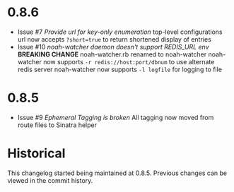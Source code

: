 # 0.8.6
- Issue #7 *Provide url for key-only enumeration*
    top-level configurations url now accepts `?short=true` to return shortened display of entries
- Issue #10 *noah-watcher daemon doesn't support REDIS_URL env*
    **BREAKING CHANGE** noah-watcher.rb renamed to noah-watcher
    noah-watcher now supports `-r redis://host:port/dbnum` to use alternate redis server
    noah-watcher now supports `-l logfile` for logging to file
# 0.8.5
- Issue #9 *Ephemeral Tagging is broken*
    All tagging now moved from route files to Sinatra helper
# Historical
This changelog started being maintained at 0.8.5. Previous changes can be viewed in the commit history.
